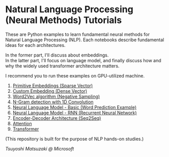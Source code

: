 # Natural Language Processing (Neural Methods) Tutorials

These are Python examples to learn fundamental neural methods for Natural Language Processing (NLP). Each notebooks describe fundamental ideas for each architectures.

In the former part, I'll discuss about embeddings.<br>
In the latter part, I'll focus on language model, and finally discuss how and why the widely used transformer architecture matters.

I recommend you to run these examples on GPU-utilized machine.

1. [Primitive Embeddings (Sparse Vector)](./01_sparse_vector.ipynb)
2. [Custom Embedding (Dense Vector)](./02_custom_embedding.ipynb)
3. [Word2Vec algorithm (Negative Sampling)](./03_word2vec.ipynb)
4. [N-Gram detection with 1D Convolution](./04_ngram_cnn.ipynb)
5. [Neural Language Model - Basic (Word Prediction Example)](./05_language_model_basic.ipynb)
6. [Neural Language Model - RNN (Recurrent Neural Network)](./06_language_model_rnn.ipynb)
7. [Encoder-Decoder Architecture (Seq2Seq)](./07_encoder_decoder.ipynb)
8. [Attention](./08_attention.ipynb)
9. [Transformer](./09_transformer.ipynb)

(This repository is built for the purpose of NLP hands-on studies.)

*Tsuyoshi Matsuzaki @ Microsoft*
